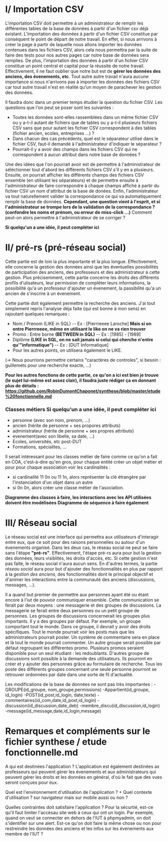 I/ Importation CSV
==================

L'importation CSV doit permettre à un administrateur de remplir les différentes tables de la base de données à partir d'un fichier csv déjà existant. L'importation des données à partir d'un fichier CSV constitue par conséquent le point de départ de notre travail. En effet, si nous arrivons à créer la page à partir de laquelle nous allons importer les données contenues dans les fichiers CSV, alors cela nous permettra par la suite de faire des tests pour nos autres pages car notre base de données sera remplies. De plus, l'importation des données à partir d'un fichier CSV constitue un point central et capital pour la réussite de notre travail. Effectivement, il ne faut oublier que notre but est de **gérer les données des anciens, des évenements, etc**. Tout autre autre travail n'aura aucune importance si nous n'arrivons pas à importer les données des fichiers CSV car tout autre travail n'est en réalité qu'un moyen de parachever les gestion des données.


Il faudra donc dans un premier temps étudier la question du fichier CSV. Les questions que l'on peut se poser sont les suivantes : 

* Toutes les données sont-elles rassemblées dans un même fichier CSV ou y a-t-il autant de fichiers que de tables ou y a-t-il plusieurs fichiers CSV sans que pour autant les fichier CSV correspondent à des tables (fichier ancien, ecoles, entreprises ...) ?
* Dans chacun des cas précédents, quel est le séparateur utilisé dans le fichier CSV, faut-il demandé à l'administrateur d'indiquer le séparateur ?
* Pourrait-il y a avoir des champs dans les fichiers CSV qui ne correspondent à aucun attribut dans notre base de données ?


Une des idées que l'on pourrait avoir est de permettre à l'administrateur de séléctionner tout d'abord les différents fichiers CSV s'il y en a plusieurs. Ensuite, on pourrait afficher les différents champs des fichiers CSV ensemble (en utilisant les séparateurs) et de permettre ensuite à l'administrateur de faire correspondre à chaque champs affiché à partir du fichier CSV un nom d'attribut de la base de donées. Enfin, l'administrateur va tout naturellement valider la correspondance ce qui va automatiquement remplir la base de données. **Cependant, une question vient à l'esprit, et si l'administrateur se trompe lors de la validation de la correspondance ? (confondre les noms et prénom, ou erreur de miss-click ...)**
Comment peut-on alors permettre à l'administrateur de se corriger ?

**Si quelqu'un a une idée, il peut compléter ici**


II/ pré-rs (pré-réseau social)
==============================

Cette partie est de loin la plus importante et la plus longue. Effectivement, elle concerne la gestion des données ainsi que les éventuelles possibilités de participation des anciens, des professeurs et des administrateur à cette gestion. Plus précisemment, cette partie concerne les droits des différents profils d'ulisateurs, leur permission de compléter leurs informations, la possibilité qu'a un professeur d'ajouter un évenement, la passibilité qu'a un ancien de s'inscrire à un évenement. 

Cette partie doit également permettre la recherche des anciens. J'ai tout simplement repris l'analyse déja faite (qui est bonne à mon sens) en rajoutant quelques remarques :
*  Nom / Prenom (LIKE in SQL) -- Ex : [Pierrreeee Laroche] **Mais si on entre Pierrreeee, même en utilisant le like on ne va rien trouver**
*  Promo : Entre borne **(BETWEEN in SQL)** -- Ex : [1985] - [1989]
*  Diplôme **(LIKE in SQL, on ne sait jamais si celui qui cherche n'entre qu'"informatique")** -- Ex : [DUT Informatique]
*  Pour les autres points, on utilisera également le LIKE.

(-> Nous pourrions permettre certains "caractères de controles", si besoin : guillemets pour une recherche exacte, ...)

**Pour les autres fonctions de cette partie, ce qu'on a ici est bien je trouve (le sujet lui-même est assez clair), il faudra juste rédiger ça en donnant plus de détails : https://github.com/RobinDumontChaponet/synthese/blob/master/etude%20fonctionnelle.md**

### Classes métiers **Si quelqu'un a une idée, il peut compléter ici**
* personne (avec son nom, prenom, ...)
* ancien (hérite de personne + ses propores attributs)
* administrateur (hérite de personne + ses propres attributs)
* evenement(avec son libelle, sa date, ...)
* Ecoles, universités, etc post-DUT
* Formations, spécialites, ...

Il serait intéressant pour les classes métier de faire comme ce qu'on a fait en COA, c'est-à-dire qu'en gros, pour chaque entité créer un objet métier et pour pour chaque association voir les cardinalités :
- si cardinalité 11 0n ou 11 1n, alors représenter la clé étrangère par l'instanciation d'un objet dans un autre
- si 0n 0n, alors créer une classe métier de l'asociation.

**Diagramme des classes à faire, les interactions avec les API utilisées doivent être modélisées**
**Diagramme de séquence à faire également**

III/ Réseau social
==================

Le réseau social est une interface qui permettra aux utilisateurs d'interagir entre eux, que ce soit pour des raisons personnelles ou autour d'un évenements organisé. Dans les deux cas, le réseau social ne peut se faire sans l'étape **"pré-rs"**. Effectivement, l'étape pré-rs aura pour but la gestion des données, leurs visiblités, les droits d'accès, etc. Si cette gestion n'est pas faite, le réseau social n'aura aucun sens. En d'autres termes, la partie *réseau social* aura pour but d'ajouter des fonctionnalités en plus par rapport à la *gestion des anciens*, des fonctionnalités dont le principal objectif et d'animer les interactions entre la communauté des anciens (discussions, messages, ...).

Il a quand but premier de permettre aux personnes ayant été ou étant encore à l'iut de pouvoir communiquer ensemble. Cette communication se ferait par deux moyens : une messagerie et des groupes de discussions. La messagerie se ferait entre deux personnes ou un petit groupe de personnes. Les groupes de discussions concernerait les groupes plus importants. Il y a des groupes par défaut. Par exemple, un groupe comportant tout le monde. Dans ce groupe, il devrait y avoir des droits spécifiques. Tout le monde pourrait voir les posts mais que les administrateurs pourrait poster. Un système de commentaire sera en place et là tout le monde pourrait commenter. Un autre groupe serait possible par défaut regroupant les différentes promo. Plusieurs promos seraient disponible pour un seul étudiant : les redoublants. D'autres groupe de discussions sont possible à la demande des utilisateurs. Ils pourront en créer et y ajouter des personnes grâce au formulaire de recherche. 
Tous les poste des différents groupes concernant une seule personne pourront se retrouver ordonnées par date dans une sorte de fil d'actualité.

Les modifications de la base de données ne sont pas très importantes :
-GROUPE(id_groupe, nom_groupe,permissions)
-Appartient(id_groupe, id_login)
-POST(id_post,id_login, date,texte)
-commentaires(id_com,date,id_post,id_login)
-discussion(id_discussion,date_deb)
-membre_discu(id_discussion,id_login)
-message(id_message,date,id_login,message) 

Remarques et compléments sur le fichier synthese / etude fonctionnelle.md
=========================================================================

A qui est destinées l'application ? L'application est également destinées ax professeurs qui peuvent gérer les évenements et aux administrateurs qui peuvent gérer les droits et les données en général, d'où le fait que des vues seront conçues pour eux.

Quel est l'environnement d'utilisation de l'application ? + Quel contexte d'utilisation ? sur navigateur mais sur mobile aussi ou non ?

Quelles contraintes doit satisfaire l'application ? Pour la sécurtié, est-ce qu'il faut limiter l'accèsau site web à ceux qui ont un login. Par exemple, quand on veut se connecter en dehors de l'IUT à phpmyadmin, on doit s'identifier sur une alert. Est-ce qu'on doit faire la même chose ou non pour restreindre les données des anciens et les infos sur les évenements aux membre de l'IUT ?

